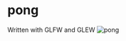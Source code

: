 # pong
Written with GLFW and GLEW
![pong](https://user-images.githubusercontent.com/75471030/161067004-0185cf7e-0657-42e3-b3a2-000c257267a8.png)
